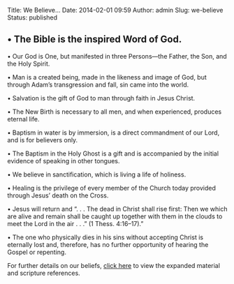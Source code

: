 Title: We Believe...
Date: 2014-02-01 09:59
Author: admin
Slug: we-believe
Status: published

<div id="system">

<article>
<div>

• The Bible is the inspired Word of God.
----------------------------------------

• Our God is One, but manifested in three Persons—the Father, the Son,
and the Holy Spirit.

• Man is a created being, made in the likeness and image of God, but
through Adam’s transgression and fall, sin came into the world.

• Salvation is the gift of God to man through faith in Jesus Christ.

• The New Birth is necessary to all men, and when experienced, produces
eternal life.

• Baptism in water is by immersion, is a direct commandment of our Lord,
and is for believers only.

• The Baptism in the Holy Ghost is a gift and is accompanied by the
initial evidence of speaking in other tongues.

• We believe in sanctification, which is living a life of holiness.

• Healing is the privilege of every member of the Church today provided
through Jesus’ death on the Cross.

• Jesus will return and “. . . The dead in Christ shall rise first: Then
we which are alive and remain shall be caught up together with them in
the clouds to meet the Lord in the air . . .” (1 Thess. 4:16–17).”

• The one who physically dies in his sins without accepting Christ is
eternally lost and, therefore, has no further opportunity of hearing the
Gospel or repenting.

For further details on our beliefs, [click
here](http://ffc-upstate.org/?page_id=918 "Expanded Beliefs") to view
the expanded material and scripture references.

</div>

</article>

</div>
